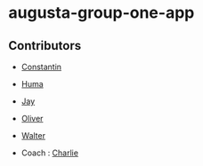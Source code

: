 # augusta-group-one-app

## Contributors

- [Constantin]()
- [Huma]()
- [Jay]()
- [Oliver]()
- [Walter]()

- Coach : [Charlie](https://github.com/Charlie-robin)
